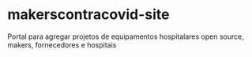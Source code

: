 # makerscontracovid-site
Portal para agregar projetos de equipamentos hospitalares open source, makers, fornecedores e hospitais
